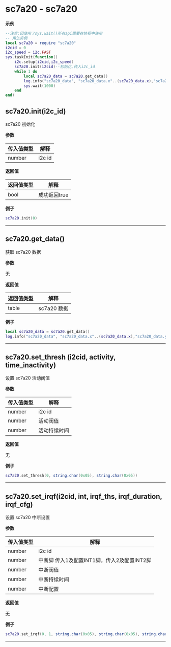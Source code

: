 # sc7a20 - sc7a20 

**示例**

```lua
--注意:因使用了sys.wait()所有api需要在协程中使用
-- 用法实例
local sc7a20 = require "sc7a20"
i2cid = 0
i2c_speed = i2c.FAST
sys.taskInit(function()
    i2c.setup(i2cid,i2c_speed)
    sc7a20.init(i2cid)--初始化,传入i2c_id
    while 1 do
        local sc7a20_data = sc7a20.get_data()
        log.info("sc7a20_data", "sc7a20_data.x"..(sc7a20_data.x),"sc7a20_data.y"..(sc7a20_data.y),"sc7a20_data.z"..(sc7a20_data.z))
        sys.wait(1000)
    end
end)

```

## sc7a20.init(i2c_id)



sc7a20 初始化

**参数**

|传入值类型|解释|
|-|-|
|number|i2c id|

**返回值**

|返回值类型|解释|
|-|-|
|bool|成功返回true|

**例子**

```lua
sc7a20.init(0)

```

---

## sc7a20.get_data()



获取 sc7a20 数据

**参数**

无

**返回值**

|返回值类型|解释|
|-|-|
|table|sc7a20 数据|

**例子**

```lua
local sc7a20_data = sc7a20.get_data()
log.info("sc7a20_data", "sc7a20_data.x"..(sc7a20_data.x),"sc7a20_data.y"..(sc7a20_data.y),"sc7a20_data.z"..(sc7a20_data.z))

```

---

## sc7a20.set_thresh (i2cid, activity, time_inactivity)



设置 sc7a20 活动阀值

**参数**

|传入值类型|解释|
|-|-|
|number|i2c id|
|number|活动阀值|
|number|活动持续时间|

**返回值**

无

**例子**

```lua
sc7a20.set_thresh(0, string.char(0x05), string.char(0x05)) 

```

---

## sc7a20.set_irqf(i2cid, int, irqf_ths, irqf_duration, irqf_cfg)



设置 sc7a20 中断设置

**参数**

|传入值类型|解释|
|-|-|
|number|i2c id|
|number|中断脚 传入1及配置INT1脚，传入2及配置INT2脚|
|number|中断阀值|
|number|中断持续时间|
|number|中断配置|

**返回值**

无

**例子**

```lua
sc7a20.set_irqf(0, 1, string.char(0x05), string.char(0x05), string.char(0x00))

```

---

